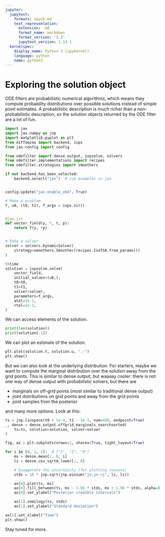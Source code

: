 ```yaml
---
jupyter:
  jupytext:
    formats: ipynb,md
    text_representation:
      extension: .md
      format_name: markdown
      format_version: '1.3'
      jupytext_version: 1.14.1
  kernelspec:
    display_name: Python 3 (ipykernel)
    language: python
    name: python3
---
```


# Exploring the solution object

ODE filters are probabilistic numerical algorithms, which means they compute probability distributions over possible solutions instead of simple point estimates.
A probabilistic description is much richer than a non-probabilistic description, so the solution objects returned by the ODE filter are a lot of fun.

```python tags=[]
import jax
import jax.numpy as jnp
import matplotlib.pyplot as plt
from diffeqzoo import backend, ivps
from jax.config import config

from odefilter import dense_output, ivpsolve, solvers
from odefilter.implementations import recipes
from odefilter.strategies import smoothers

if not backend.has_been_selected:
    backend.select("jax")  # ivp examples in jax


config.update("jax_enable_x64", True)
```

```python tags=[]
# Make a problem
f, u0, (t0, t1), f_args = ivps.sir()


@jax.jit
def vector_field(y, *, t, p):
    return f(y, *p)


# Make a solver
solver = solvers.DynamicSolver(
    strategy=smoothers.Smoother(recipes.IsoTS0.from_params())
)
```

```python tags=[]
%%time
solution = ivpsolve.solve(
    vector_field,
    initial_values=(u0,),
    t0=t0,
    t1=t1,
    solver=solver,
    parameters=f_args,
    atol=1e-1,
    rtol=1e-1,
)
```

We can access elements of the solution.

```python tags=[]
print(len(solution))
print(solution[-1])
```

We can plot an estimate of the solution.

```python tags=[]
plt.plot(solution.t, solution.u, ".-")
plt.show()
```

But we can also look at the underlying distribution.
For starters, maybe we want to compute the marginal distribution over the solution away from
the grid points. This is similar to dense output, but waaaay cooler: there is not _one_ way of dense output with
probabilistic solvers, but there are

* marginals on off-grid points (most similar to traditional dense output)
* joint distributions on grid points and away from the grid points
* joint samples from the posterior

and many more options.
Look at this:

```python tags=[]
ts = jnp.linspace(t0 + 1e-4, t1 - 1e-3, num=400, endpoint=True)
_, dense = dense_output.offgrid_marginals_searchsorted(
    ts=ts, solution=solution, solver=solver
)

fig, ax = plt.subplots(nrows=2, sharex=True, tight_layout=True)

for i in [0, 1, 2]:  # ["S", "I", "R"]
    ms = dense.mean[:, 0, i]
    ls = dense.cov_sqrtm_lower[:, 0]

    # Exaggerate the uncertainty (for plotting reasons)
    stds = 10 * jnp.sqrt(jnp.einsum("jn,jn->j", ls, ls))

    ax[0].plot(ts, ms)
    ax[0].fill_between(ts, ms - 1.96 * stds, ms + 1.96 * stds, alpha=0.3)
    ax[0].set_ylabel("Posterior credible intervals")

    ax[1].semilogy(ts, stds)
    ax[1].set_ylabel("Standard deviation")

ax[1].set_xlabel("Time")
plt.show()
```

Stay tuned for more.
